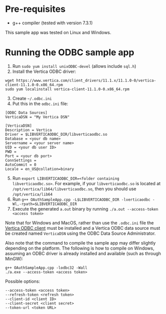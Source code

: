 # Pre-requisites

- g++ compiler (tested with version 7.3.1)

This sample app was tested on Linux and Windows.

# Running the ODBC sample app

1. Run `sudo yum install unixODBC-devel` (allows include `sql.h`)
2. Install the Vertica ODBC driver:
```
wget https://www.vertica.com/client_drivers/11.1.x/11.1.0-0/vertica-client-11.1.0-0.x86_64.rpm
sudo yum localinstall vertica-client-11.1.0-0.x86_64.rpm
```
3. Create `~/.odbc.ini`
4. Put this in the `odbc.ini` file:
```
[ODBC Data Sources]
VerticaDSN = "My Vertica DSN"

[VerticaDSN]
Description = Vertica
Driver = $LIBVERTICAODBC_DIR/libverticaodbc.so
Database = <your db name>
Servername = <your server name>
UID = <your db user ID>
PWD = 
Port = <your db port>
ConnSettings = 
AutoCommit = 0
Locale = en_US@collation=binary
```
5. Run `export LIBVERTICAODBC_DIR=<folder containing libverticaodbc.so>`. For example, if your `libverticaodbc.so` is located at `/opt/vertica/lib64/libverticaodbc.so`, then you should use `/opt/vertica/lib64`
6. Run `g++ OAuthSampleApp.cpp -L$LIBVERTICAODBC_DIR -lverticaodbc -Wl,-rpath=$LIBVERTICAODBC_DIR`
7. Execute the generated `a.out` binary by running `./a.out --access-token <access token>`

Note that for Windows and MacOS, rather than use the `.odbc.ini` file the [Vertica ODBC client](https://www.vertica.com/download/vertica/client-drivers/) must be installed and a Vertica ODBC data source must be created named `VerticaDSN` using the ODBC Data Source Administrator.

Also note that the command to compile the sample app may differ slightly depending on the platform.  The following is how to compile on Windows, assuming an ODBC driver is already installed and available (such as through MinGW):
```
g++ OAuthSampleApp.cpp -lodbc32 -Wall
./a.exe --access-token <access token>
```

Possible options:
```
--access-token <access token>
--refresh-token <refresh token>
--client-id <client ID>
--client-secret <client secret>
--token-url <token URL>
```
